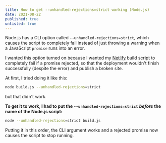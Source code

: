 ```yaml
---
title: How to get --unhandled-rejections=strict working (Node.js)
date: 2021-08-22
published: true
unlisted: true
---
```


Node.js has a CLI option called `--unhandled-rejections=strict`, which causes the script to completely fail instead of just throwing a warning when a JavaScript `promise` runs into an error.

I wanted this option turned on because I wanted my [Netlify](https://netlify.com) build script to completely fail if a promise rejected, so that the deployment wouldn't finish successfully (despite the error) and publish a broken site.

At first, I tried doing it like this:

```bash
node build.js --unhandled-rejections=strict
```

but that didn't work.

**To get it to work, I had to put the `--unhandled-rejections=strict` _before_ the name of the Node.js script:**

```bash
node --unhandled-rejections=strict build.js
```

Putting it in this order, the CLI argument works and a rejected promise now causes the script to stop running.
